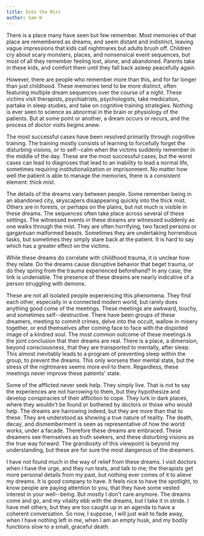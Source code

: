 ```yaml
---
title: Into the Mist
author: Sam W
---
```



There is a place many have seen but few remember. Most memories of that place are remembered as dreams, and seem distant and indistinct, leaving vague impressions that kids call nightmares but adults brush off. Children cry about scary monsters, places, and nonsensical event sequences, but most of all they remember feeling lost, alone, and abandoned. Parents take in these kids, and comfort them until they fall back asleep peacefully again.

However, there are people who remember more than this, and for far longer than just childhood. These memories tend to be more distinct, often featuring multiple dream sequences over the course of a night. These victims visit therapists, psychiatrists, psychologists, take medication, partake in sleep studies, and take on cognitive training strategies. Nothing is ever seen to science as abnormal in the brain or physiology of the patients. But at some point or another, a dream occurs or recurs, and the process of doctor visits begins anew.

The most successful cases have been resolved primarily through cognitive training. The training mostly consists of learning to forcefully forget the disturbing visions, or to self--calm when the victims suddenly remember in the middle of the day. These are the most successful cases, but the worst cases can lead to diagnoses that lead to an inability to lead a normal life, sometimes requiring institutionalization or imprisonment. No matter how well the patient is able to manage the memories, there is a consistent element: thick mist.

The details of the dreams vary between people. Some remember being in an abandoned city, skyscapers disappearing quickly into the thick mist. Others are in forests, or perhaps on the plains, but not much is visible in these dreams. The sequences often take place across several of these settings. The witnessed events in these dreams are witnessed suddenly as one walks through the mist. They are often horrifying, two faced persons or gargantuan malformed beasts. Sometimes they are undertaking horrendous tasks, but sometimes they simply stare back at the patient. It is hard to say which has a greater effect on the victims.

While these dreams do correlate with childhood trauma, it is unclear how they relate. Do the dreams cause disruptive behavior that beget trauma, or do they spring from the trauma experienced beforehand? In any case, the link is undeniable. The presence of these dreams are nearly indicative of a person struggling with demons.

These are not all isolated people experiencing this phenomena. They find each other, especially in a connected modern world, but rarely does anything good come of the meetings. These meetings are awkward, touchy, and sometimes self--destructive. There have been groups of these dreamers, meeting to commit crimes, delve into the occult, wallow in misery together, or end themselves after coming face to face with the dispirited image of a kindred soul. The most common outcome of these meetings is the joint conclusion that their dreams are real. There is a place, a dimension, beyond consciousness, that they are transported to mentally, after sleep. This almost inevitably leads to a program of preventing sleep within the group, to prevent the dreams. This only worsens their mental state, but the stress of the nightmares seems more evil to them. Regardless, these meetings never improve these patients' state.

Some of the afflicted never seek help. They simply live. That is not to say the experiences are not harrowing to them, but they hypothesize and develop conspiracies of their affliction to cope. They lurk in dark places, where they wouldn't be found or bothered by doctors or those who would help. The dreams are harrowing indeed, but they are more than that to these. They are understood as showing a true nature of reality. The death, decay, and dismemberment is seen as representative of how the world works, under a facade. Therefore these dreams are embraced. These dreamers see themselves as truth seekers, and these disturbing visions as the true way forward. The grandiosity of this viewpoint is beyond my understanding, but these are for sure the most dangerous of the dreamers.

I have not found much in the way of relief from these dreams. I visit doctors when I have the urge, and they run tests, and talk to me; the therapists get more personal details from my past, but nothing ever comes of it to alieve my dreams. It is good company to have. It feels nice to have the spotlight, to know people are paying attention to you, that they have some vested interest in your well--being. But mostly I don't care anymore. The dreams come and go, and my vitality ebb with the dreams, but I take it in stride. I have met others, but they are too caught up in an agenda to have a coherent conversation. So now, I suppose, I will just wait to fade away, when I have nothing left in me, when I am an empty husk, and my bodily functions slow to a small, graceful death.








